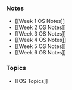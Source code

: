 ### Notes
- [[Week 1 OS Notes]]
- [[Week 2 OS Notes]]
- [[Week 3 OS Notes]]
- [[Week 4 OS Notes]]
- [[Week 5 OS Notes]]
- [[Week 6 OS Notes]]

### Topics
- [[OS Topics]]
